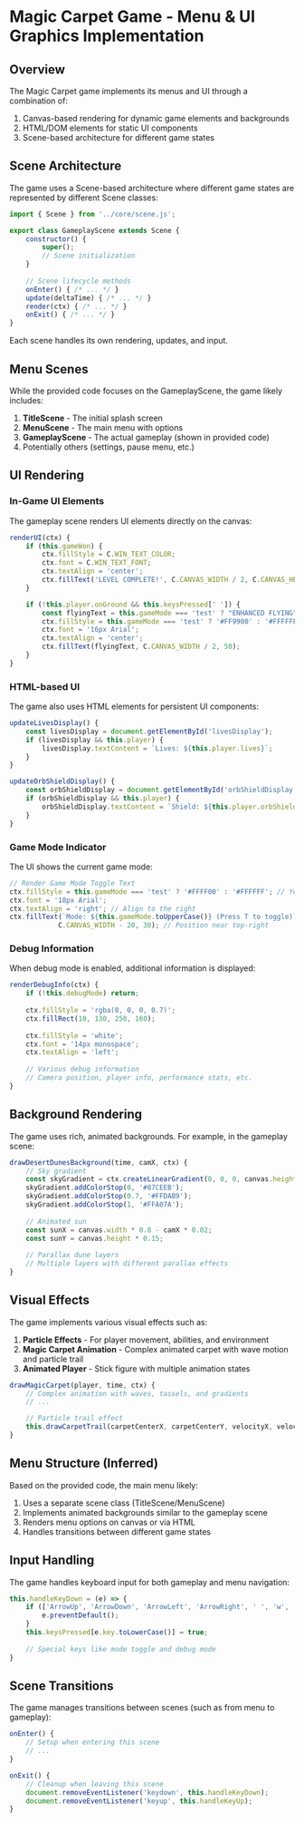 # Magic Carpet Game - Menu & UI Graphics Implementation

## Overview

The Magic Carpet game implements its menus and UI through a combination of:
1. Canvas-based rendering for dynamic game elements and backgrounds
2. HTML/DOM elements for static UI components
3. Scene-based architecture for different game states

## Scene Architecture

The game uses a Scene-based architecture where different game states are represented by different Scene classes:

```javascript
import { Scene } from '../core/scene.js';

export class GameplayScene extends Scene {
    constructor() {
        super();
        // Scene initialization
    }
    
    // Scene lifecycle methods
    onEnter() { /* ... */ }
    update(deltaTime) { /* ... */ }
    render(ctx) { /* ... */ }
    onExit() { /* ... */ }
}
```

Each scene handles its own rendering, updates, and input.

## Menu Scenes

While the provided code focuses on the GameplayScene, the game likely includes:

1. **TitleScene** - The initial splash screen
2. **MenuScene** - The main menu with options
3. **GameplayScene** - The actual gameplay (shown in provided code)
4. Potentially others (settings, pause menu, etc.)

## UI Rendering

### In-Game UI Elements

The gameplay scene renders UI elements directly on the canvas:

```javascript
renderUI(ctx) {
    if (this.gameWon) {
        ctx.fillStyle = C.WIN_TEXT_COLOR;
        ctx.font = C.WIN_TEXT_FONT;
        ctx.textAlign = 'center';
        ctx.fillText('LEVEL COMPLETE!', C.CANVAS_WIDTH / 2, C.CANVAS_HEIGHT / 2);
    }

    if (!this.player.onGround && this.keysPressed[' ']) {
        const flyingText = this.gameMode === 'test' ? "ENHANCED FLYING" : "FLYING";
        ctx.fillStyle = this.gameMode === 'test' ? '#FF9900' : '#FFFFFF';
        ctx.font = '16px Arial';
        ctx.textAlign = 'center';
        ctx.fillText(flyingText, C.CANVAS_WIDTH / 2, 50);
    }
}
```

### HTML-based UI

The game also uses HTML elements for persistent UI components:

```javascript
updateLivesDisplay() {
    const livesDisplay = document.getElementById('livesDisplay');
    if (livesDisplay && this.player) {
        livesDisplay.textContent = `Lives: ${this.player.lives}`;
    }
}

updateOrbShieldDisplay() {
    const orbShieldDisplay = document.getElementById('orbShieldDisplay');
    if (orbShieldDisplay && this.player) {
        orbShieldDisplay.textContent = `Shield: ${this.player.orbShieldCount}`;
    }
}
```

### Game Mode Indicator

The UI shows the current game mode:

```javascript
// Render Game Mode Toggle Text
ctx.fillStyle = this.gameMode === 'test' ? '#FFFF00' : '#FFFFFF'; // Yellow in test, white in normal
ctx.font = '18px Arial';
ctx.textAlign = 'right'; // Align to the right
ctx.fillText(`Mode: ${this.gameMode.toUpperCase()} (Press T to toggle)`,
            C.CANVAS_WIDTH - 20, 30); // Position near top-right
```

### Debug Information

When debug mode is enabled, additional information is displayed:

```javascript
renderDebugInfo(ctx) {
    if (!this.debugMode) return;
    
    ctx.fillStyle = 'rgba(0, 0, 0, 0.7)';
    ctx.fillRect(10, 130, 250, 160);
    
    ctx.fillStyle = 'white';
    ctx.font = '14px monospace';
    ctx.textAlign = 'left';
    
    // Various debug information
    // Camera position, player info, performance stats, etc.
}
```

## Background Rendering

The game uses rich, animated backgrounds. For example, in the gameplay scene:

```javascript
drawDesertDunesBackground(time, camX, ctx) {
    // Sky gradient
    const skyGradient = ctx.createLinearGradient(0, 0, 0, canvas.height * 0.75);
    skyGradient.addColorStop(0, '#87CEEB');
    skyGradient.addColorStop(0.7, '#FFDAB9');
    skyGradient.addColorStop(1, '#FFA07A');
    
    // Animated sun
    const sunX = canvas.width * 0.8 - camX * 0.02;
    const sunY = canvas.height * 0.15;
    
    // Parallax dune layers
    // Multiple layers with different parallax effects
}
```

## Visual Effects

The game implements various visual effects such as:

1. **Particle Effects** - For player movement, abilities, and environment
2. **Magic Carpet Animation** - Complex animated carpet with wave motion and particle trail
3. **Animated Player** - Stick figure with multiple animation states

```javascript
drawMagicCarpet(player, time, ctx) {
    // Complex animation with waves, tassels, and gradients
    // ...

    // Particle trail effect
    this.drawCarpetTrail(carpetCenterX, carpetCenterY, velocityX, velocityY, time, ctx);
}
```

## Menu Structure (Inferred)

Based on the provided code, the main menu likely:

1. Uses a separate scene class (TitleScene/MenuScene)
2. Implements animated backgrounds similar to the gameplay scene
3. Renders menu options on canvas or via HTML
4. Handles transitions between different game states

## Input Handling

The game handles keyboard input for both gameplay and menu navigation:

```javascript
this.handleKeyDown = (e) => {
    if (['ArrowUp', 'ArrowDown', 'ArrowLeft', 'ArrowRight', ' ', 'w', 'a', 's', 'd'].includes(e.key)) {
        e.preventDefault();
    }
    this.keysPressed[e.key.toLowerCase()] = true;
    
    // Special keys like mode toggle and debug mode
}
```

## Scene Transitions

The game manages transitions between scenes (such as from menu to gameplay):

```javascript
onEnter() {
    // Setup when entering this scene
    // ...
}

onExit() {
    // Cleanup when leaving this scene
    document.removeEventListener('keydown', this.handleKeyDown);
    document.removeEventListener('keyup', this.handleKeyUp);
}
```
